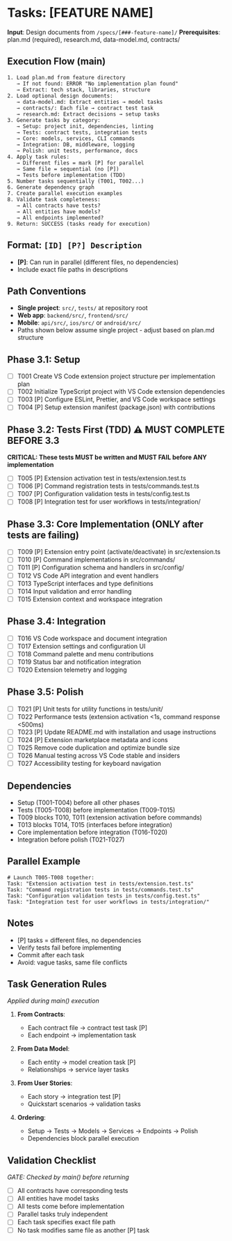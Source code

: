 # Tasks: [FEATURE NAME]

**Input**: Design documents from `/specs/[###-feature-name]/`
**Prerequisites**: plan.md (required), research.md, data-model.md, contracts/

## Execution Flow (main)
```
1. Load plan.md from feature directory
   → If not found: ERROR "No implementation plan found"
   → Extract: tech stack, libraries, structure
2. Load optional design documents:
   → data-model.md: Extract entities → model tasks
   → contracts/: Each file → contract test task
   → research.md: Extract decisions → setup tasks
3. Generate tasks by category:
   → Setup: project init, dependencies, linting
   → Tests: contract tests, integration tests
   → Core: models, services, CLI commands
   → Integration: DB, middleware, logging
   → Polish: unit tests, performance, docs
4. Apply task rules:
   → Different files = mark [P] for parallel
   → Same file = sequential (no [P])
   → Tests before implementation (TDD)
5. Number tasks sequentially (T001, T002...)
6. Generate dependency graph
7. Create parallel execution examples
8. Validate task completeness:
   → All contracts have tests?
   → All entities have models?
   → All endpoints implemented?
9. Return: SUCCESS (tasks ready for execution)
```

## Format: `[ID] [P?] Description`
- **[P]**: Can run in parallel (different files, no dependencies)
- Include exact file paths in descriptions

## Path Conventions
- **Single project**: `src/`, `tests/` at repository root
- **Web app**: `backend/src/`, `frontend/src/`
- **Mobile**: `api/src/`, `ios/src/` or `android/src/`
- Paths shown below assume single project - adjust based on plan.md structure

## Phase 3.1: Setup
- [ ] T001 Create VS Code extension project structure per implementation plan
- [ ] T002 Initialize TypeScript project with VS Code extension dependencies
- [ ] T003 [P] Configure ESLint, Prettier, and VS Code workspace settings
- [ ] T004 [P] Setup extension manifest (package.json) with contributions

## Phase 3.2: Tests First (TDD) ⚠️ MUST COMPLETE BEFORE 3.3
**CRITICAL: These tests MUST be written and MUST FAIL before ANY implementation**
- [ ] T005 [P] Extension activation test in tests/extension.test.ts
- [ ] T006 [P] Command registration tests in tests/commands.test.ts
- [ ] T007 [P] Configuration validation tests in tests/config.test.ts
- [ ] T008 [P] Integration test for user workflows in tests/integration/

## Phase 3.3: Core Implementation (ONLY after tests are failing)
- [ ] T009 [P] Extension entry point (activate/deactivate) in src/extension.ts
- [ ] T010 [P] Command implementations in src/commands/
- [ ] T011 [P] Configuration schema and handlers in src/config/
- [ ] T012 VS Code API integration and event handlers
- [ ] T013 TypeScript interfaces and type definitions
- [ ] T014 Input validation and error handling
- [ ] T015 Extension context and workspace integration

## Phase 3.4: Integration
- [ ] T016 VS Code workspace and document integration
- [ ] T017 Extension settings and configuration UI
- [ ] T018 Command palette and menu contributions
- [ ] T019 Status bar and notification integration
- [ ] T020 Extension telemetry and logging

## Phase 3.5: Polish
- [ ] T021 [P] Unit tests for utility functions in tests/unit/
- [ ] T022 Performance tests (extension activation <1s, command response <500ms)
- [ ] T023 [P] Update README.md with installation and usage instructions
- [ ] T024 [P] Extension marketplace metadata and icons
- [ ] T025 Remove code duplication and optimize bundle size
- [ ] T026 Manual testing across VS Code stable and insiders
- [ ] T027 Accessibility testing for keyboard navigation

## Dependencies
- Setup (T001-T004) before all other phases
- Tests (T005-T008) before implementation (T009-T015)
- T009 blocks T010, T011 (extension activation before commands)
- T013 blocks T014, T015 (interfaces before integration)
- Core implementation before integration (T016-T020)
- Integration before polish (T021-T027)

## Parallel Example
```
# Launch T005-T008 together:
Task: "Extension activation test in tests/extension.test.ts"
Task: "Command registration tests in tests/commands.test.ts"
Task: "Configuration validation tests in tests/config.test.ts"
Task: "Integration test for user workflows in tests/integration/"
```

## Notes
- [P] tasks = different files, no dependencies
- Verify tests fail before implementing
- Commit after each task
- Avoid: vague tasks, same file conflicts

## Task Generation Rules
*Applied during main() execution*

1. **From Contracts**:
   - Each contract file → contract test task [P]
   - Each endpoint → implementation task
   
2. **From Data Model**:
   - Each entity → model creation task [P]
   - Relationships → service layer tasks
   
3. **From User Stories**:
   - Each story → integration test [P]
   - Quickstart scenarios → validation tasks

4. **Ordering**:
   - Setup → Tests → Models → Services → Endpoints → Polish
   - Dependencies block parallel execution

## Validation Checklist
*GATE: Checked by main() before returning*

- [ ] All contracts have corresponding tests
- [ ] All entities have model tasks
- [ ] All tests come before implementation
- [ ] Parallel tasks truly independent
- [ ] Each task specifies exact file path
- [ ] No task modifies same file as another [P] task